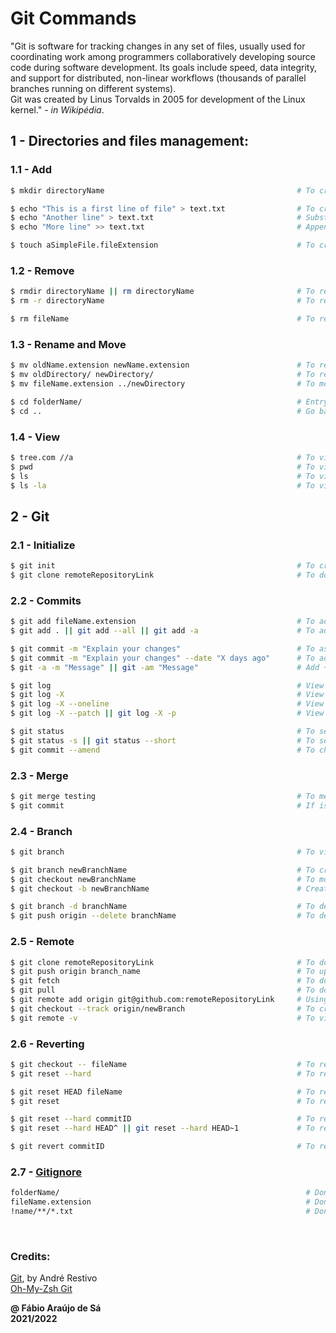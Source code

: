 # Git Commands

"Git is software for tracking changes in any set of files, usually used for coordinating work among programmers collaboratively developing source code during software development. Its goals include speed, data integrity, and support for distributed, non-linear workflows (thousands of parallel branches running on different systems). <br>
Git was created by Linus Torvalds in 2005 for development of the Linux kernel." - *in Wikipédia*. <br>

## 1 - Directories and files management: <br>

### 1.1 - Add

```bash
$ mkdir directoryName                                           # To create a folder

$ echo "This is a first line of file" > text.txt                # To create and write in a text file 
$ echo "Another line" > text.txt                                # Substitution of first line
$ echo "More line" >> text.txt                                  # Append a line after "Another line\n"

$ touch aSimpleFile.fileExtension                               # To create a file with a certain extension in current directory
```

### 1.2 - Remove

```bash
$ rmdir directoryName || rm directoryName                       # To remove an empty folder
$ rm -r directoryName                                           # To remove a non-empty folder

$ rm fileName                                                   # To remove a file
```

### 1.3 - Rename and Move
       
```bash
$ mv oldName.extension newName.extension                        # To rename a file, to be done in a file's directory
$ mv oldDirectory/ newDirectory/                                # To rename a folder
$ mv fileName.extension ../newDirectory                         # To move a file to another folder in ../pwd directory

$ cd folderName/                                                # Entry in a selected folder
$ cd ..                                                         # Go back to previous folder
```

### 1.4 - View

```bash
$ tree.com //a                                                  # To view complete directory tree
$ pwd                                                           # To view a current directory path
$ ls                                                            # To view all files in current folder
$ ls -la                                                        # To view all files in current folder, including all hidden files
```   

## 2 - Git

### 2.1 - Initialize

```bash
$ git init                                                      # To create a local repository
$ git clone remoteRepositoryLink                                # To download a remote repository, using GitHub
```

### 2.2 - Commits

```bash
$ git add fileName.extension                                    # To add a certain file
$ git add . || git add --all || git add -a                      # To add all modified files and folders

$ git commit -m "Explain your changes"                          # To associate latest changes to a message
$ git commit -m "Explain your changes" --date "X days ago"      # To add a commit X days before the current day
$ git -a -m "Message" || git -am "Message"                      # Add + Commit

$ git log                                                       # View all changes
$ git log -X                                                    # View previous X changes
$ git log -X --oneline                                          # View previous X changes, summarized
$ git log -X --patch || git log -X -p                           # View modifications, using diff mode

$ git status                                                    # To see a list with all files tracked and untracked
$ git status -s || git status --short                           # To see a summarized list with deleted and modified files
$ git commit --amend                                            # To change last commit message using VIM for default
```

### 2.3 - Merge

```bash
$ git merge testing                                             # To merge two or more branch modifications, to do in main branch
$ git commit                                                    # If is conflict, implement this command before solve it
```
 
### 2.4 - Branch

```bash
$ git branch                                                    # To view all of created branches

$ git branch newBranchName                                      # To create a new branch
$ git checkout newBranchName                                    # To modify the console to the new branch path
$ git checkout -b newBranchName                                 # Create and modify to new brach

$ git branch -d branchName                                      # To delete a certain branch locally
$ git push origin --delete branchName                           # To delete a certain branch remotely
```   

### 2.5 - Remote

```bash
$ git clone remoteRepositoryLink                                # To download a remote repository, using GitHub HTTPS
$ git push origin branch_name                                   # To upload modifications at branch_name in remote repository
$ git fetch                                                     # To download latest modifications in remote repository
$ git pull                                                      # To download latest modifications in remote repository and merge
$ git remote add origin git@github.com:remoteRepositoryLink     # Using a GitHub repository as reference, by SSH
$ git checkout --track origin/newBranch                         # To create a new branch which can be viewed in remote or local
$ git remote -v                                                 # To view all add remote repository             
```

### 2.6 - Reverting

```bash
$ git checkout -- fileName                                      # To revert changes in a single file (not in stage)
$ git reset --hard                                              # To reset non-saved modifications in all files (not in stage)

$ git reset HEAD fileName                                       # To revert a single file with add and without commit
$ git reset                                                     # To revert all changes with add and without commit

$ git reset --hard commitID                                     # To revert changes with commit and without push
$ git reset --hard HEAD^ || git reset --hard HEAD~1             # To revert changes with commit and without push. Jump steps.

$ git revert commitID                                           # To revert changes with commit and push. Bad practise.
```

### 2.7 - [Gitignore](https://git-scm.com/docs/gitignore)

```bash
folderName/                                                       # Don't commit this folder
fileName.extension                                                # Don't commit this file
!name/**/*.txt                                                    # Don't ignore any .txt files inside directory name
```


<br>

### Credits: <br>
[Git](https://web.fe.up.pt/~arestivo/presentation/git/#1), by André Restivo <br>
[Oh-My-Zsh Git](https://kapeli.com/cheat_sheets/Oh-My-Zsh_Git.docset/Contents/Resources/Documents/index) <br>

**@ Fábio Araújo de Sá** <br/>
**2021/2022**